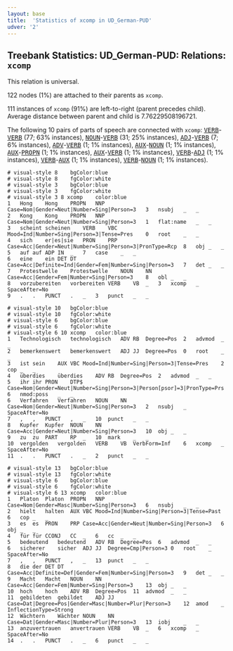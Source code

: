 ```yaml
---
layout: base
title:  'Statistics of xcomp in UD_German-PUD'
udver: '2'
---
```


## Treebank Statistics: UD_German-PUD: Relations: `xcomp`

This relation is universal.

122 nodes (1%) are attached to their parents as `xcomp`.

111 instances of `xcomp` (91%) are left-to-right (parent precedes child).
Average distance between parent and child is 7.76229508196721.

The following 10 pairs of parts of speech are connected with `xcomp`: <tt><a href="de_pud-pos-VERB.html">VERB</a></tt>-<tt><a href="de_pud-pos-VERB.html">VERB</a></tt> (77; 63% instances), <tt><a href="de_pud-pos-NOUN.html">NOUN</a></tt>-<tt><a href="de_pud-pos-VERB.html">VERB</a></tt> (31; 25% instances), <tt><a href="de_pud-pos-ADJ.html">ADJ</a></tt>-<tt><a href="de_pud-pos-VERB.html">VERB</a></tt> (7; 6% instances), <tt><a href="de_pud-pos-ADV.html">ADV</a></tt>-<tt><a href="de_pud-pos-VERB.html">VERB</a></tt> (1; 1% instances), <tt><a href="de_pud-pos-AUX.html">AUX</a></tt>-<tt><a href="de_pud-pos-NOUN.html">NOUN</a></tt> (1; 1% instances), <tt><a href="de_pud-pos-AUX.html">AUX</a></tt>-<tt><a href="de_pud-pos-PROPN.html">PROPN</a></tt> (1; 1% instances), <tt><a href="de_pud-pos-AUX.html">AUX</a></tt>-<tt><a href="de_pud-pos-VERB.html">VERB</a></tt> (1; 1% instances), <tt><a href="de_pud-pos-VERB.html">VERB</a></tt>-<tt><a href="de_pud-pos-ADJ.html">ADJ</a></tt> (1; 1% instances), <tt><a href="de_pud-pos-VERB.html">VERB</a></tt>-<tt><a href="de_pud-pos-AUX.html">AUX</a></tt> (1; 1% instances), <tt><a href="de_pud-pos-VERB.html">VERB</a></tt>-<tt><a href="de_pud-pos-NOUN.html">NOUN</a></tt> (1; 1% instances).


~~~ conllu
# visual-style 8	bgColor:blue
# visual-style 8	fgColor:white
# visual-style 3	bgColor:blue
# visual-style 3	fgColor:white
# visual-style 3 8 xcomp	color:blue
1	Hong	Hong	PROPN	NNP	Case=Nom|Gender=Neut|Number=Sing|Person=3	3	nsubj	_	_
2	Kong	Kong	PROPN	NNP	Case=Nom|Gender=Neut|Number=Sing|Person=3	1	flat:name	_	_
3	scheint	scheinen	VERB	VBC	Mood=Ind|Number=Sing|Person=3|Tense=Pres	0	root	_	_
4	sich	er|es|sie	PRON	PRP	Case=Acc|Gender=Neut|Number=Sing|Person=3|PronType=Rcp	8	obj	_	_
5	auf	auf	ADP	IN	_	7	case	_	_
6	eine	ein	DET	DT	Case=Acc|Definite=Ind|Gender=Fem|Number=Sing|Person=3	7	det	_	_
7	Protestwelle	Protestwelle	NOUN	NN	Case=Acc|Gender=Fem|Number=Sing|Person=3	8	obl	_	_
8	vorzubereiten	vorbereiten	VERB	VB	_	3	xcomp	_	SpaceAfter=No
9	.	.	PUNCT	.	_	3	punct	_	_

~~~


~~~ conllu
# visual-style 10	bgColor:blue
# visual-style 10	fgColor:white
# visual-style 6	bgColor:blue
# visual-style 6	fgColor:white
# visual-style 6 10 xcomp	color:blue
1	Technologisch	technologisch	ADV	RB	Degree=Pos	2	advmod	_	_
2	bemerkenswert	bemerkenswert	ADJ	JJ	Degree=Pos	0	root	_	_
3	ist	sein	AUX	VBC	Mood=Ind|Number=Sing|Person=3|Tense=Pres	2	cop	_	_
4	überdies	überdies	ADV	RB	Degree=Pos	2	advmod	_	_
5	ihr	ihr	PRON	DTP$	Case=Nom|Gender=Neut|Number=Sing|Person=3|Person[psor]=3|PronType=Prs	6	nmod:poss	_	_
6	Verfahren	Verfahren	NOUN	NN	Case=Nom|Gender=Neut|Number=Sing|Person=3	2	nsubj	_	SpaceAfter=No
7	,	,	PUNCT	,	_	10	punct	_	_
8	Kupfer	Kupfer	NOUN	NN	Case=Acc|Gender=Neut|Number=Sing|Person=3	10	obj	_	_
9	zu	zu	PART	RP	_	10	mark	_	_
10	vergolden	vergolden	VERB	VB	VerbForm=Inf	6	xcomp	_	SpaceAfter=No
11	.	.	PUNCT	.	_	2	punct	_	_

~~~


~~~ conllu
# visual-style 13	bgColor:blue
# visual-style 13	fgColor:white
# visual-style 6	bgColor:blue
# visual-style 6	fgColor:white
# visual-style 6 13 xcomp	color:blue
1	Platon	Platon	PROPN	NNP	Case=Nom|Gender=Masc|Number=Sing|Person=3	6	nsubj	_	_
2	hielt	halten	AUX	VBC	Mood=Ind|Number=Sing|Person=3|Tense=Past	6	cop	_	_
3	es	es	PRON	PRP	Case=Acc|Gender=Neut|Number=Sing|Person=3	6	obj	_	_
4	für	für	CCONJ	CC	_	6	cc	_	_
5	bedeutend	bedeutend	ADV	RB	Degree=Pos	6	advmod	_	_
6	sicherer	sicher	ADJ	JJ	Degree=Cmp|Person=3	0	root	_	SpaceAfter=No
7	,	,	PUNCT	,	_	13	punct	_	_
8	die	der	DET	DT	Case=Acc|Definite=Def|Gender=Fem|Number=Sing|Person=3	9	det	_	_
9	Macht	Macht	NOUN	NN	Case=Acc|Gender=Fem|Number=Sing|Person=3	13	obj	_	_
10	hoch	hoch	ADV	RB	Degree=Pos	11	advmod	_	_
11	gebildeten	gebildet	ADJ	JJ	Case=Dat|Degree=Pos|Gender=Masc|Number=Plur|Person=3	12	amod	_	InflectionType=Strong
12	Wächtern	Wächter	NOUN	NN	Case=Dat|Gender=Masc|Number=Plur|Person=3	13	iobj	_	_
13	anzuvertrauen	anvertrauen	VERB	VB	_	6	xcomp	_	SpaceAfter=No
14	.	.	PUNCT	.	_	6	punct	_	_

~~~


